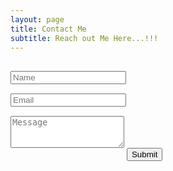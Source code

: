 ```yaml
---
layout: page
title: Contact Me
subtitle: Reach out Me Here...!!!
---
```

<form action="https://formspree.io/keshav.yamalapati@gmail.com" method="POST" class="form" id="contact-form">
  <div class="row" style="margin-top: 30px;">
    <div class="col-xs-6">
      <input type="text" name="name" class="form-control input-lg" placeholder="Name" title="Name"
             style="margin-bottom: 15px;">
    </div>
    <div class="col-xs-6">
      <input type="email" name="_replyto" class="form-control input-lg" placeholder="Email" title="Email"
             style="margin-bottom: 15px;">
    </div>
  </div>
  <input type="hidden" name="_subject" value="New User Contacted From ykeshav.github.io">
  <textarea type="text" name="content" class="form-control input-lg" placeholder="Message" title="Message"
            required="required" rows="3" style="margin-bottom: 15px;resize: vertical"></textarea>
  <input type="text" name="_gotcha" style="display:none">
  <input type="hidden" name="_next" value="./contact?message=Your message was sent successfully, thanks!"/>
  <button type="submit" class="btn btn-lg btn-primary">Submit</button>
</form>